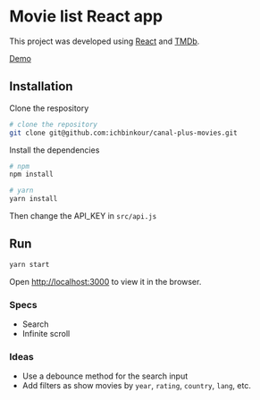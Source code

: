 # Movie list React app

This project was developed using [React](https://reactjs.org/) and [TMDb](https://www.themoviedb.org/).

[Demo](https://determined-archimedes-5c1ebd.netlify.app/)

## Installation

Clone the respository
```bash
# clone the repository
git clone git@github.com:ichbinkour/canal-plus-movies.git
```

Install the dependencies
```bash
# npm
npm install

# yarn
yarn install
```

Then change the API_KEY in `src/api.js`

## Run

```bash
yarn start
```
Open [http://localhost:3000](http://localhost:3000) to view it in the browser.

### Specs

- Search
- Infinite scroll

### Ideas

- Use a debounce method for the search input
- Add filters as show movies by `year`, `rating`, `country`, `lang`, etc.
